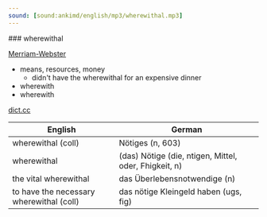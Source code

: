```yaml
---
sound: [sound:ankimd/english/mp3/wherewithal.mp3]
---
```


\### wherewithal

[Merriam-Webster](https://www.merriam-webster.com/dictionary/wherewithal)

- means, resources, money
    - didn't have the wherewithal for an expensive dinner
- wherewith
- wherewith

[dict.cc](https://www.dict.cc/wherewithal)

| English        | German       |
| -------------- | ------------ |
| wherewithal (coll) | Nötiges (n, 603) |
| wherewithal | (das) Nötige (die, ntigen, Mittel, oder, Fhigkeit, n) |
| the vital wherewithal | das Überlebensnotwendige (n) |
| to have the necessary wherewithal (coll) | das nötige Kleingeld haben (ugs, fig) |
